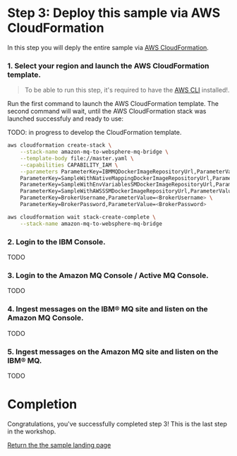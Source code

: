 # Step 3: Deploy this sample via AWS CloudFormation

In this step you will deply the entire sample via [AWS CloudFormation](https://aws.amazon.com/cloudformation/).

### 1. Select your region and launch the AWS CloudFormation template.

> To be able to run this step, it's required to have the [AWS CLI](https://aws.amazon.com/cli/) installed!.

Run the first command to launch the AWS CloudFormation template. The second command will wait, until the AWS CloudFormation stack was launched successfuly and ready to use:

TODO: in progress to develop the CloudFormation template.

```bash
aws cloudformation create-stack \
    --stack-name amazon-mq-to-websphere-mq-bridge \
    --template-body file://master.yaml \
    --capabilities CAPABILITY_IAM \
    --parameters ParameterKey=IBMMQDockerImageRepositoryUrl,ParameterValue=<IBMMQDockerImageRepositoryUrl> \
    ParameterKey=SampleWithNativeMappingDockerImageRepositoryUrl,ParameterValue=<SampleWithNativeMappingDockerImageRepositoryUrl> \
    ParameterKey=SampleWithEnvVariablesSMDockerImageRepositoryUrl,ParameterValue=<SampleWithEnvVariablesSMDockerImageRepositoryUrl> \
    ParameterKey=SampleWithAWSSSMDockerImageRepositoryUrl,ParameterValue=<SampleWithAWSSSMDockerImageRepositoryUrl> \
    ParameterKey=BrokerUsername,ParameterValue=<BrokerUsername> \
    ParameterKey=BrokerPassword,ParameterValue=<BrokerPassword>

aws cloudformation wait stack-create-complete \
    --stack-name amazon-mq-to-websphere-mq-bridge
```

### 2. Login to the IBM Console.

TODO

### 3. Login to the Amazon MQ Console / Active MQ Console.

TODO

### 4. Ingest messages on the IBM® MQ site and listen on the Amazon MQ Console.

TODO

### 5. Ingest messages on the Amazon MQ site and listen on the IBM® MQ.

TODO

# Completion

Congratulations, you've successfully completed step 3! This is the last step in the workshop.

[Return the the sample landing page](/README.md)